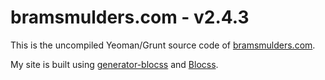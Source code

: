 # bramsmulders.com - v2.4.3

This is the uncompiled Yeoman/Grunt source code of [bramsmulders.com](http://bramsmulders.com).

My site is built using [generator-blocss](https://github.com/Blocss/generator-blocss) and
[Blocss](http://blocss.github.io/blocss).